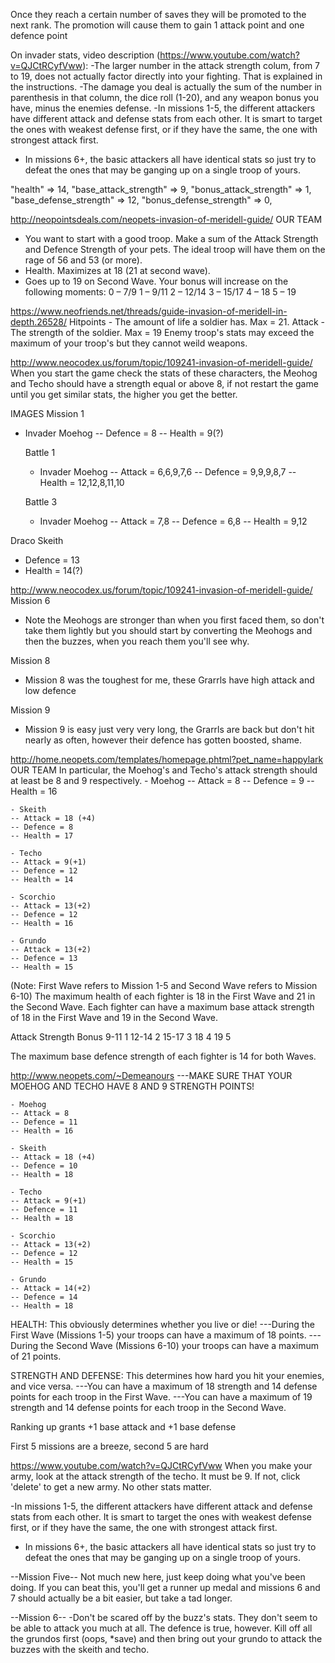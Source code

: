 Once they reach a certain number of saves they will be promoted to the next rank. The promotion will cause them to gain 1 attack point and one defence point

On invader stats, video description (https://www.youtube.com/watch?v=QJCtRCyfVww):
-The larger number in the attack strength colum, from 7 to 19, does not actually factor directly into your fighting. That is explained in the instructions.
-The damage you deal is actually the sum of the number in parenthesis in that column, the dice roll (1-20), and any weapon bonus you have, minus the enemies defense.
-In missions 1-5, the different attackers have different attack and defense stats from each other. It is smart to target the ones with weakest defense first, or if they have the same, the one with strongest attack first.
- In missions 6+, the basic attackers all have identical stats so just try to defeat the ones that may be ganging up on a single troop of yours.



"health" => 14,
"base_attack_strength" => 9,
"bonus_attack_strength" => 1,
"base_defense_strength" => 12,
"bonus_defense_strength" => 0,

http://neopointsdeals.com/neopets-invasion-of-meridell-guide/
OUR TEAM
- You want to start with a good troop. Make a sum of the Attack Strength and Defence Strength of your pets. The ideal troop will have them on the rage of 56 and 53 (or more).
- Health. Maximizes at 18 (21 at second wave).
-  Goes up to 19 on Second Wave. Your bonus will increase on the following moments:
0 – 7/9
1 – 9/11
2 – 12/14
3 – 15/17
4 – 18
5 – 19

https://www.neofriends.net/threads/guide-invasion-of-meridell-in-depth.26528/
Hitpoints - The amount of life a soldier has. Max = 21.
Attack - The strength of the soldier. Max = 19
Enemy troop's stats may exceed the maximum of your troop's but they cannot weild weapons.


http://www.neocodex.us/forum/topic/109241-invasion-of-meridell-guide/
When you start the game check the stats of these characters, the Meohog and Techo should have a strength equal or above 8, if not restart the game until you get similar stats, the higher you get the better.

IMAGES
Mission 1
- Invader Moehog
-- Defence = 8
-- Health = 9(?)

    Battle 1
    - Invader Moehog
    -- Attack = 6,6,9,7,6
    -- Defence = 9,9,9,8,7
    -- Health = 12,12,8,11,10


    Battle 3
    - Invader Moehog
    -- Attack = 7,8
    -- Defence = 6,8
    -- Health = 9,12


Draco Skeith
- Defence = 13
- Health = 14(?)



http://www.neocodex.us/forum/topic/109241-invasion-of-meridell-guide/
Mission 6
- Note the Meohogs are stronger than when you first faced them, so don't take them lightly but you should start by converting the Meohogs and then the buzzes, when you reach them you'll see why.

Mission 8
- Mission 8 was the toughest for me, these Grarrls have high attack and low defence

Mission 9
- Mission 9 is easy just very very long, the Grarrls are back but don't hit nearly as often, however their defence has gotten boosted, shame.


http://home.neopets.com/templates/homepage.phtml?pet_name=happylark
OUR TEAM
In particular, the Moehog's and Techo's attack strength should at least be 8 and 9 respectively.
    - Moehog
    -- Attack = 8
    -- Defence = 9
    -- Health = 16

    - Skeith
    -- Attack = 18 (+4)
    -- Defence = 8
    -- Health = 17

    - Techo
    -- Attack = 9(+1)
    -- Defence = 12
    -- Health = 14

    - Scorchio
    -- Attack = 13(+2)
    -- Defence = 12
    -- Health = 16

    - Grundo
    -- Attack = 13(+2)
    -- Defence = 13
    -- Health = 15

(Note: First Wave refers to Mission 1-5 and Second Wave refers to Mission 6-10)
The maximum health of each fighter is 18 in the First Wave and 21 in the Second Wave.
Each fighter can have a maximum base attack strength of 18 in the First Wave and 19 in the Second Wave.

Attack Strength	Bonus
9-11	1
12-14	2
15-17	3
18	4
19	5

The maximum base defence strength of each fighter is 14 for both Waves.

http://www.neopets.com/~Demeanours
---MAKE SURE THAT YOUR MOEHOG AND TECHO HAVE 8 AND 9 STRENGTH POINTS!

    - Moehog
    -- Attack = 8
    -- Defence = 11
    -- Health = 16

    - Skeith
    -- Attack = 18 (+4)
    -- Defence = 10
    -- Health = 18

    - Techo
    -- Attack = 9(+1)
    -- Defence = 11
    -- Health = 18

    - Scorchio
    -- Attack = 13(+2)
    -- Defence = 12
    -- Health = 15

    - Grundo
    -- Attack = 14(+2)
    -- Defence = 14
    -- Health = 18

HEALTH: This obviously determines whether you live or die!
---During the First Wave (Missions 1-5) your troops can have a maximum of 18 points.
---During the Second Wave (Missions 6-10) your troops can have a maximum of 21 points.

STRENGTH AND DEFENSE: This determines how hard you hit your enemies, and vice versa.
---You can have a maximum of 18 strength and 14 defense points for each troop in the First Wave.
---You can have a maximum of 19 strength and 14 defense points for each troop in the Second Wave.

Ranking up grants +1 base attack and +1 base defense

First 5 missions are a breeze, second 5 are hard




https://www.youtube.com/watch?v=QJCtRCyfVww
When you make your army, look at the attack strength of the techo. It must be 9. If not, click 'delete' to get a new army. No other stats matter.

-In missions 1-5, the different attackers have different attack and defense stats from each other. It is smart to target the ones with weakest defense first, or if they have the same, the one with strongest attack first.
- In missions 6+, the basic attackers all have identical stats so just try to defeat the ones that may be ganging up on a single troop of yours.


--Mission Five--
Not much new here, just keep doing what you've been doing. If you can beat this, you'll get a runner up medal and missions 6 and 7 should actually be a bit easier, but take a tad longer.


--Mission 6--
-Don't be scared off by the buzz's stats. They don't seem to be able to attack you much at all. The defence is true, however. Kill off all the grundos first (oops, *save) and then bring out your grundo to attack the buzzes with the skeith and techo.